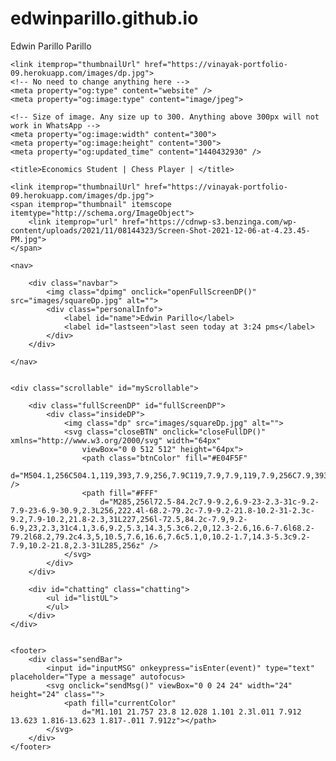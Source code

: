 # edwinparillo.github.io
Edwin Parillo Parillo
<!DOCTYPE html>
<html lang="en">

<head>
    <meta charset="UTF-8">
    <meta http-equiv="X-UA-Compatible" content="IE=edge">
    <link rel="stylesheet" href="style.css">
    <script src="script.js"></script>
    <meta name="viewport" content="width=device-width, initial-scale=1.0">
    <meta property="og:site_name" content="View Edwin Parillo's Portfolio Website">
    <meta property="og:title" content="Economics Student | Chess Player" />
    <meta property="og:description"
        content="Hello there 👋🏻,My name is Edwin Parillo Parillo.I am a Bachelor of Arts in Economics Student at National University of Tucumán 👨🏻‍💻📚 I am Research Assistant in Economic Research Institute, I am interesting in environmental economics. Send 'help' to know more about me." />
    <meta property="og:image" itemprop="image" content="https://cdnwp-s3.benzinga.com/wp-content/uploads/2021/11/08144323/Screen-Shot-2021-12-06-at-4.23.45-PM.jpg">
    <meta property="og:type" content="website" />

    <link itemprop="thumbnailUrl" href="https://vinayak-portfolio-09.herokuapp.com/images/dp.jpg">
    <!-- No need to change anything here -->
    <meta property="og:type" content="website" />
    <meta property="og:image:type" content="image/jpeg">

    <!-- Size of image. Any size up to 300. Anything above 300px will not work in WhatsApp -->
    <meta property="og:image:width" content="300">
    <meta property="og:image:height" content="300">
    <meta property="og:updated_time" content="1440432930" />

    <title>Economics Student | Chess Player | </title>
</head>

<body onload="startFunction()">

    <link itemprop="thumbnailUrl" href="https://vinayak-portfolio-09.herokuapp.com/images/dp.jpg">
    <span itemprop="thumbnail" itemscope itemtype="http://schema.org/ImageObject">
        <link itemprop="url" href="https://cdnwp-s3.benzinga.com/wp-content/uploads/2021/11/08144323/Screen-Shot-2021-12-06-at-4.23.45-PM.jpg">
    </span>

    <nav>

        <div class="navbar">
            <img class="dpimg" onclick="openFullScreenDP()" src="images/squareDp.jpg" alt="">
            <div class="personalInfo">
                <label id="name">Edwin Parillo</label>
                <label id="lastseen">last seen today at 3:24 pms</label>
            </div>
        </div>

    </nav>


    <div class="scrollable" id="myScrollable">

        <div class="fullScreenDP" id="fullScreenDP">
            <div class="insideDP">
                <img class="dp" src="images/squareDp.jpg" alt="">
                <svg class="closeBTN" onclick="closeFullDP()" xmlns="http://www.w3.org/2000/svg" width="64px"
                    viewBox="0 0 512 512" height="64px">
                    <path class="btnColor" fill="#E04F5F"
                        d="M504.1,256C504.1,119,393,7.9,256,7.9C119,7.9,7.9,119,7.9,256C7.9,393,119,504.1,256,504.1C393,504.1,504.1,393,504.1,256z" />
                    <path fill="#FFF"
                        d="M285,256l72.5-84.2c7.9-9.2,6.9-23-2.3-31c-9.2-7.9-23-6.9-30.9,2.3L256,222.4l-68.2-79.2c-7.9-9.2-21.8-10.2-31-2.3c-9.2,7.9-10.2,21.8-2.3,31L227,256l-72.5,84.2c-7.9,9.2-6.9,23,2.3,31c4.1,3.6,9.2,5.3,14.3,5.3c6.2,0,12.3-2.6,16.6-7.6l68.2-79.2l68.2,79.2c4.3,5,10.5,7.6,16.6,7.6c5.1,0,10.2-1.7,14.3-5.3c9.2-7.9,10.2-21.8,2.3-31L285,256z" />
                </svg>
            </div>
        </div>

        <div id="chatting" class="chatting">
            <ul id="listUL">
            </ul>
        </div>
    </div>


    <footer>
        <div class="sendBar">
            <input id="inputMSG" onkeypress="isEnter(event)" type="text" placeholder="Type a message" autofocus>
            <svg onclick="sendMsg()" viewBox="0 0 24 24" width="24" height="24" class="">
                <path fill="currentColor"
                    d="M1.101 21.757 23.8 12.028 1.101 2.3l.011 7.912 13.623 1.816-13.623 1.817-.011 7.912z"></path>
            </svg>
        </div>
    </footer>

</body>

</html>
